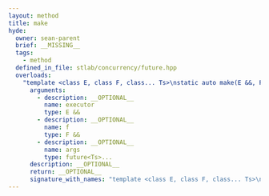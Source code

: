 ```yaml
---
layout: method
title: make
hyde:
  owner: sean-parent
  brief: __MISSING__
  tags:
    - method
  defined_in_file: stlab/concurrency/future.hpp
  overloads:
    "template <class E, class F, class... Ts>\nstatic auto make(E &&, F &&, future<Ts>...)":
      arguments:
        - description: __OPTIONAL__
          name: executor
          type: E &&
        - description: __OPTIONAL__
          name: f
          type: F &&
        - description: __OPTIONAL__
          name: args
          type: future<Ts>...
      description: __OPTIONAL__
      return: __OPTIONAL__
      signature_with_names: "template <class E, class F, class... Ts>\nstatic auto make(E && executor, F && f, future<Ts>... args)"
---
```

